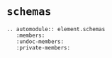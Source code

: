 # `schemas`

```{eval-rst}
.. automodule:: element.schemas
   :members:
   :undoc-members:
   :private-members:
```
